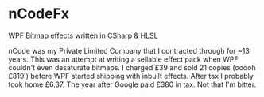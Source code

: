 # nCodeFx

WPF Bitmap effects written in CSharp & [HLSL](https://learn.microsoft.com/en-us/windows/win32/direct3dhlsl/dx-graphics-hlsl)

nCode was my Private Limited Company that I contracted through for ~13 years. This was an attempt at writing a sellable effect pack when WPF couldn't even desaturate bitmaps.
I charged £39 and sold 21 copies (ooooh £819!) before WPF started shipping with inbuilt effects. After tax I probably took home £6.37. The year after Google paid £380 in tax. Not that I'm bitter.


